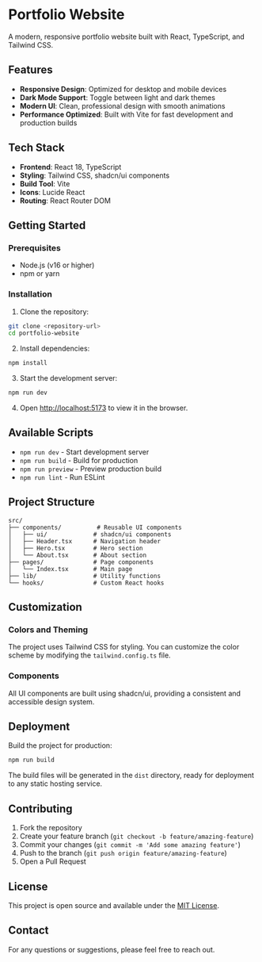 
# Portfolio Website

A modern, responsive portfolio website built with React, TypeScript, and Tailwind CSS.

## Features

- **Responsive Design**: Optimized for desktop and mobile devices
- **Dark Mode Support**: Toggle between light and dark themes
- **Modern UI**: Clean, professional design with smooth animations
- **Performance Optimized**: Built with Vite for fast development and production builds

## Tech Stack

- **Frontend**: React 18, TypeScript
- **Styling**: Tailwind CSS, shadcn/ui components
- **Build Tool**: Vite
- **Icons**: Lucide React
- **Routing**: React Router DOM

## Getting Started

### Prerequisites

- Node.js (v16 or higher)
- npm or yarn

### Installation

1. Clone the repository:
```bash
git clone <repository-url>
cd portfolio-website
```

2. Install dependencies:
```bash
npm install
```

3. Start the development server:
```bash
npm run dev
```

4. Open [http://localhost:5173](http://localhost:5173) to view it in the browser.

## Available Scripts

- `npm run dev` - Start development server
- `npm run build` - Build for production
- `npm run preview` - Preview production build
- `npm run lint` - Run ESLint

## Project Structure

```
src/
├── components/          # Reusable UI components
│   ├── ui/             # shadcn/ui components
│   ├── Header.tsx      # Navigation header
│   ├── Hero.tsx        # Hero section
│   └── About.tsx       # About section
├── pages/              # Page components
│   └── Index.tsx       # Main page
├── lib/                # Utility functions
└── hooks/              # Custom React hooks
```

## Customization

### Colors and Theming

The project uses Tailwind CSS for styling. You can customize the color scheme by modifying the `tailwind.config.ts` file.

### Components

All UI components are built using shadcn/ui, providing a consistent and accessible design system.

## Deployment

Build the project for production:

```bash
npm run build
```

The build files will be generated in the `dist` directory, ready for deployment to any static hosting service.

## Contributing

1. Fork the repository
2. Create your feature branch (`git checkout -b feature/amazing-feature`)
3. Commit your changes (`git commit -m 'Add some amazing feature'`)
4. Push to the branch (`git push origin feature/amazing-feature`)
5. Open a Pull Request

## License

This project is open source and available under the [MIT License](LICENSE).

## Contact

For any questions or suggestions, please feel free to reach out.
